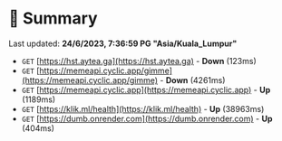 # 📖 Summary
Last updated: **24/6/2023, 7:36:59 PG "Asia/Kuala_Lumpur"**

- `GET` [https://hst.aytea.ga](https://hst.aytea.ga) - **Down** (123ms)
- `GET` [https://memeapi.cyclic.app/gimme](https://memeapi.cyclic.app/gimme) - **Down** (4261ms)
- `GET` [https://memeapi.cyclic.app](https://memeapi.cyclic.app) - **Up** (1189ms)
- `GET` [https://klik.ml/health](https://klik.ml/health) - **Up** (38963ms)
- `GET` [https://dumb.onrender.com](https://dumb.onrender.com) - **Up** (404ms)

